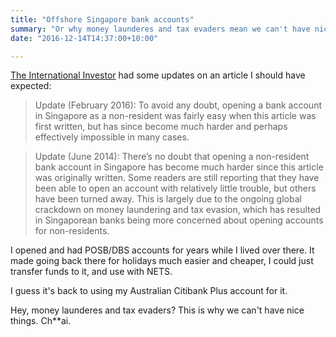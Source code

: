 ```yaml
---
title: "Offshore Singapore bank accounts"
summary: "Or why money launderes and tax evaders mean we can't have nice things"
date: "2016-12-14T14:37:00+10:00"

---
```

[The International Investor] had some updates on an article I should have expected:

> Update (February 2016): To avoid any doubt, opening a bank account in Singapore as a non-resident was fairly easy when this article was first written, but has since become much harder and perhaps effectively impossible in many cases.

> Update (June 2014): There’s no doubt that opening a non-resident bank account in Singapore has become much harder since this article was originally written. Some readers are still reporting that they have been able to open an account with relatively little trouble, but others have been turned away. This is largely due to the ongoing global crackdown on money laundering and tax evasion, which has resulted in Singaporean banks being more concerned about opening accounts for non-residents.

I opened and had POSB/DBS accounts for years while I lived over there. It made going back there for holidays much easier and cheaper, I could just transfer funds to it, and use with NETS.

I guess it's back to using my Australian Citibank Plus account for it.

Hey, money launderes and tax evaders? This is why we can't have nice things. Ch\*\*ai.

[The International Investor]: https://the-international-investor.com/investment-faq/open-offshore-bank-account-singapore

